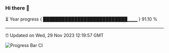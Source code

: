 ### Hi there 👋

⏳ Year progress { ███████████████████████████▁▁▁ } 91.10 %

---

⏰ Updated on Wed, 29 Nov 2023 12:19:57 GMT

![Progress Bar CI](https://github.com/liununu/liununu/workflows/Progress%20Bar%20CI/badge.svg)
